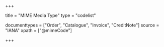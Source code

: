 +++

title = "MIME Media Type"
type = "codelist"

documenttypes = ["Order", "Catalogue", "Invoice", "CreditNote"]
source = "IANA"
xpath = ["@mimeCode"]

+++